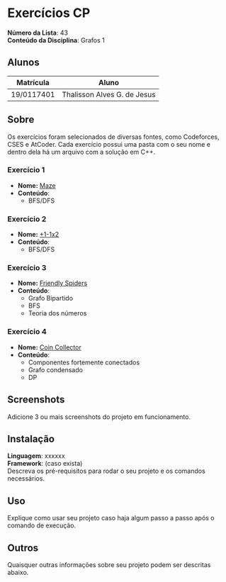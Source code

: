 # Exercícios CP

**Número da Lista**: 43<br>
**Conteúdo da Disciplina**: Grafos 1<br>

## Alunos
|Matrícula | Aluno |
| -- | -- |
| 19/0117401  |  Thalisson Alves G. de Jesus |

## Sobre 
Os exercícios foram selecionados de diversas fontes, como Codeforces, CSES e AtCoder. Cada exercício possui uma pasta com o seu nome e dentro dela há um arquivo com a solução em C++.

### Exercício 1

- **Nome:** [Maze](https://codeforces.com/contest/377/problem/A)
- **Conteúdo**:
  - BFS/DFS

### Exercício 2

- **Nome:** [+1-1x2](https://atcoder.jp/contests/abc188/tasks/abc188_f)
- **Conteúdo**:
  - BFS/DFS

### Exercício 3

- **Nome:** [Friendly Spiders](https://codeforces.com/contest/1775/problem/D)
- **Conteúdo**:
  - Grafo Bipartido
  - BFS
  - Teoria dos números

### Exercício 4

- **Nome:** [Coin Collector](https://cses.fi/problemset/task/1686)
- **Conteúdo**:
  - Componentes fortemente conectados
  - Grafo condensado
  - DP

## Screenshots
Adicione 3 ou mais screenshots do projeto em funcionamento.

## Instalação 
**Linguagem**: xxxxxx<br>
**Framework**: (caso exista)<br>
Descreva os pré-requisitos para rodar o seu projeto e os comandos necessários.

## Uso 
Explique como usar seu projeto caso haja algum passo a passo após o comando de execução.

## Outros 
Quaisquer outras informações sobre seu projeto podem ser descritas abaixo.
